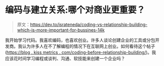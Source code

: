 # 编码与建立关系:哪个对商业更重要？

> 原文：<https://dev.to/israteneda/coding-vs-relationship-building-which-is-more-important-for-bussines-14k>

我开始学习代码。我喜欢编码，也喜欢创业。许多人谈论创建企业的工具或分包开发商。我认为许多人在不了解编程的情况下在互联网上创业。如何看待这个帖子([https://blog . kiss metrics . com/coding-before-relationship-building/](https://blog.kissmetrics.com/coding-before-relationship-building/))。我应该花时间学习编程或谈判、沟通、软技能来创建一个企业吗？